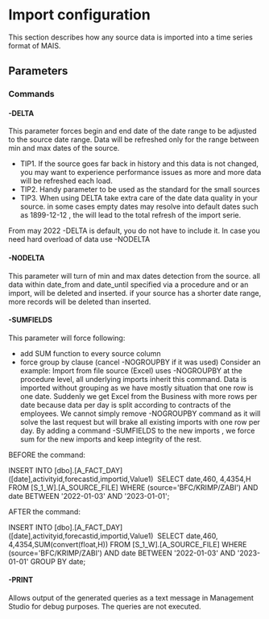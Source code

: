 # Import configuration
This section describes how any source data is imported into a time series format of MAIS. 

## Parameters

### Commands
#### -DELTA
This parameter forces begin and end date of the date range to be adjusted to the source date range. Data will be refreshed only for the range between min and max dates of the source. 
* TIP1. If the source goes far back in history and this data is not changed, you may want to experience performance issues as more and more data will be refreshed each load. 
* TIP2. Handy parameter to be used as the standard for the small sources
* TIP3. When using DELTA take extra care of the date data quality in your source. in some cases empty dates may resolve into default dates such as 1899-12-12 , the will lead to the total refresh of the import serie.

From may 2022 -DELTA is default, you do not have to include it. In case you need hard overload of data use -NODELTA

#### -NODELTA
This parameter will turn of min and max dates detection from the source. all data within date_from  and date_until specified via a procedure and or an import, will be deleted and inserted. if your source has a shorter date range, more records will be deleted than inserted. 

#### -SUMFIELDS
This parameter will force following:
* add SUM function to every source column 
*  force group by clause (cancel -NOGROUPBY if it was used) 
Consider an example:
Import from file source (Excel) uses  -NOGROUPBY at the procedure level, all underlying imports inherit this command. Data is imported without grouping as we have mostly situation that one row is one date. 
Suddenly we get Excel from the Business with more rows per date because data per day is split according to contracts of the employees. 
We cannot simply remove  -NOGROUPBY command as it will solve the last request but will brake all existing imports with one row per day. 
By adding a command -SUMFIELDS to the new imports , we force sum for the new imports and keep integrity of the rest. 

BEFORE the command:

 INSERT INTO [dbo].[A_FACT_DAY] 
 ([date],activityid,forecastid,importid,Value1)
 SELECT date,460, 4,4354,H FROM [S_1_W].[A_SOURCE_FILE] 
 WHERE (source='BFC/KRIMP/ZABI') AND date BETWEEN '2022-01-03' AND '2023-01-01';

AFTER the command:

 INSERT INTO [dbo].[A_FACT_DAY] ([date],activityid,forecastid,importid,Value1)
 SELECT date,460, 4,4354,SUM(convert(float,H)) FROM [S_1_W].[A_SOURCE_FILE] 
 WHERE (source='BFC/KRIMP/ZABI') AND date BETWEEN '2022-01-03' AND '2023-01-01' GROUP BY date;


#### -PRINT 
Allows output of the generated queries as a text message in Management Studio for debug purposes. The queries are not executed.
